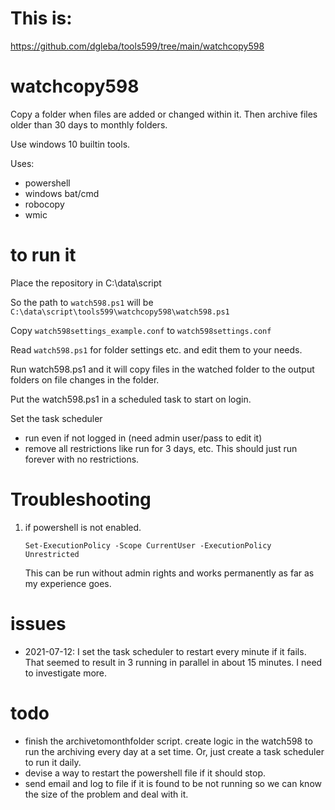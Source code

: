 # This is:

https://github.com/dgleba/tools599/tree/main/watchcopy598


# watchcopy598

Copy a folder when files are added or changed within it. 
Then archive files older than 30 days to monthly folders.


Use windows 10 builtin tools.

Uses:
 - powershell
 - windows bat/cmd
 - robocopy
 - wmic
 
 
# to run it

Place the repository in C:\data\script

So the path to `watch598.ps1` will be `C:\data\script\tools599\watchcopy598\watch598.ps1`


Copy `watch598settings_example.conf` to `watch598settings.conf`
 
Read `watch598.ps1` for folder settings etc. and edit them to your needs.
 
Run watch598.ps1 and it will copy files in the watched folder to the output folders on file changes in the folder.

Put the watch598.ps1 in a scheduled task to start on login.

Set the task scheduler	
 - run even if not logged in (need admin user/pass to edit it)
 - remove all restrictions like run for 3 days, etc. This should just run forever with no restrictions.
 
# Troubleshooting

 1. if powershell is not enabled.
    ```
    Set-ExecutionPolicy -Scope CurrentUser -ExecutionPolicy Unrestricted
    ```
    This can be run without admin rights and works permanently as far as my experience goes.


# issues

 - 2021-07-12: I set the task scheduler to restart every minute if it fails. That seemed to result in 3 running in parallel in about 15 minutes. I need to investigate more.
 
 

# todo

 - finish the archivetomonthfolder script. create logic in the watch598 to run the archiving every day at a set time. Or, just create a task scheduler to run it daily.
 - devise a way to restart the powershell file if it should stop.
 - send email and log to file if it is found to be not running so we can know the size of the problem and deal with it.


